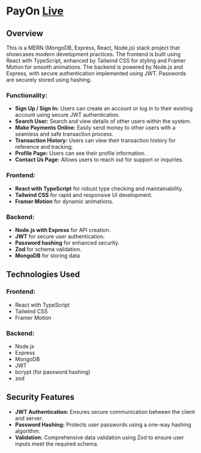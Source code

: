 # PayOn [Live](#)

## Overview

This is a MERN (MongoDB, Express, React, Node.js) stack project that showcases modern development practices. The frontend is built using React with TypeScript, enhanced by Tailwind CSS for styling and Framer Motion for smooth animations. The backend is powered by Node.js and Express, with secure authentication implemented using JWT. Passwords are securely stored using hashing.


### Functionality:
- **Sign Up / Sign In:** Users can create an account or log in to their existing account using secure JWT authentication.
- **Search User:** Search and view details of other users within the system.
- **Make Payments Online:** Easily send money to other users with a seamless and safe transaction process.
- **Transaction History:** Users can view their transaction history for reference and tracking.
- **Profile Page:** Users can see their profile information.
- **Contact Us Page:** Allows users to reach out for support or inquiries.

### Frontend:
- **React with TypeScript** for robust type checking and maintainability.
- **Tailwind CSS** for rapid and responsive UI development.
- **Framer Motion** for dynamic animations.

### Backend:
- **Node.js with Express** for API creation.
- **JWT** for secure user authentication.
- **Password hashing** for enhanced security.
- **Zod** for schema validation.
- **MongoDB** for storing data


## Technologies Used

### Frontend:
- React with TypeScript
- Tailwind CSS
- Framer Motion

### Backend:
- Node.js
- Express
- MongoDB
- JWT
- bcrypt (for password hashing)
- zod


## Security Features

- **JWT Authentication:** Ensures secure communication between the client and server.
- **Password Hashing:** Protects user passwords using a one-way hashing algorithm.
- **Validation:** Comprehensive data validation using Zod to ensure user inputs meet the required schema.